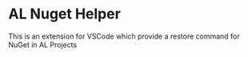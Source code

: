 # AL Nuget Helper

This is an extension for VSCode which provide a restore command for NuGet in AL Projects